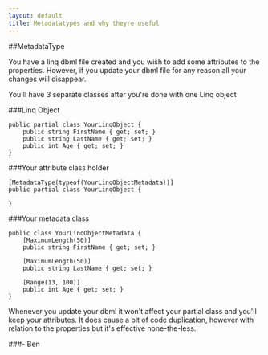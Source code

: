 ```yaml
---
layout: default
title: Metadatatypes and why theyre useful
---
```


##MetadataType

You have a linq dbml file created and you wish to add some attributes to the properties. However, if you update your dbml file for any reason all your changes will disappear.

You'll have 3 separate classes after you're done with one Linq object

###Linq Object

<pre><code>public partial class YourLinqObject {
    public string FirstName { get; set; }
    public string LastName { get; set; }
    public int Age { get; set; }
}
</code></pre>

###Your attribute class holder

<pre><code>[MetadataType(typeof(YourLinqObjectMetadata))]
public partial class YourLinqObject {

}
</code></pre>

###Your metadata class

<pre><code>public class YourLinqObjectMetadata {
    [MaximumLength(50)]
    public string FirstName { get; set; }

    [MaximumLength(50)]
    public string LastName { get; set; }

    [Range(13, 100)]
    public int Age { get; set; }
}
</code></pre>

Whenever you update your dbml it won't affect your partial class and you'll keep your attributes. It does cause a bit of code duplication, however with relation to the properties but it's effective none-the-less.

###- Ben